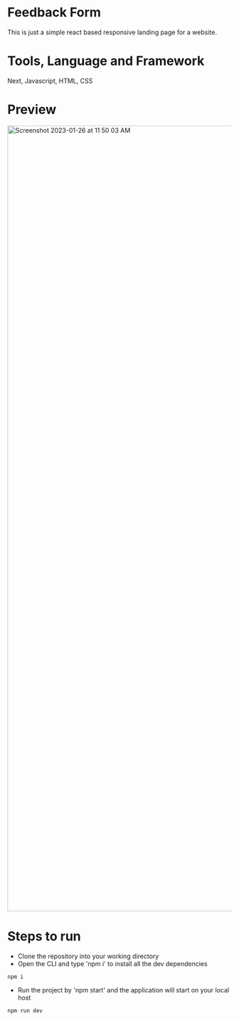 # Feedback Form
This is just a simple react based responsive landing page for a website.

# Tools, Language and Framework
Next, Javascript, HTML, CSS

# Preview

<img width="1762" alt="Screenshot 2023-01-26 at 11 50 03 AM" src="https://user-images.githubusercontent.com/70642284/214770518-c44ce085-d34e-4dbd-b436-1682c8451c74.png">


# Steps to run
* Clone the repository into your working directory
* Open the CLI and type 'npm i' to install all the dev dependencies
```
npm i
```
* Run the project by 'npm start' and the application will start on your local host
```
npm run dev
```
